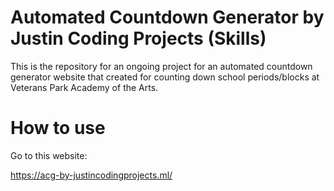 # Automated Countdown Generator by Justin Coding Projects (Skills)
This is the repository for an ongoing project for an automated countdown generator website that created for counting down school periods/blocks at Veterans Park Academy of the Arts.

# How to use
Go to this website:

https://acg-by-justincodingprojects.ml/
